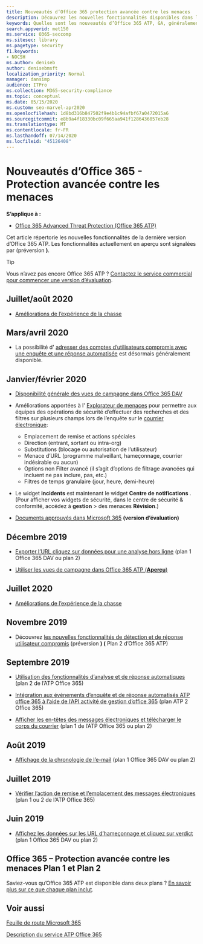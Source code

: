 ```yaml
---
title: Nouveautés d’Office 365 protection avancée contre les menaces
description: Découvrez les nouvelles fonctionnalités disponibles dans la dernière version de Microsoft Office 365 ATP.
keywords: Quelles sont les nouveautés d’Office 365 ATP, GA, généralement disponibles, fonctionnalités, disponibles, nouvelles
search.appverid: met150
ms.service: O365-seccomp
ms.sitesec: library
ms.pagetype: security
f1.keywords:
- NOCSH
ms.author: deniseb
author: denisebmsft
localization_priority: Normal
manager: dansimp
audience: ITPro
ms.collection: M365-security-compliance
ms.topic: conceptual
ms.date: 05/15/2020
ms.custom: seo-marvel-apr2020
ms.openlocfilehash: 1d8bd316b847502f9e4b1c94afbf67a0472015a6
ms.sourcegitcommit: e8b9a4f18330bc09f665aa941f1286436057eb28
ms.translationtype: MT
ms.contentlocale: fr-FR
ms.lasthandoff: 07/14/2020
ms.locfileid: "45126408"
---
```

# <a name="whats-new-in-office-365-atp"></a>Nouveautés d’Office 365 - Protection avancée contre les menaces

**S’applique à :**

- [Office 365 Advanced Threat Protection (Office 365 ATP)](office-365-atp.md)

Cet article répertorie les nouvelles fonctionnalités de la dernière version d’Office 365 ATP. Les fonctionnalités actuellement en aperçu sont signalées par (préversion **)**.

> [!TIP]
> Vous n’avez pas encore Office 365 ATP ? [Contactez le service commercial pour commencer une version d’évaluation](https://go.microsoft.com/fwlink/p/?LinkId=518644).

## <a name="julyaugust-2020"></a>Juillet/août 2020 

- [Améliorations de l’expérience de la chasse](threat-explorer.md#experience-improvements-to-threat-explorer-and-real-time-detections)

## <a name="marchapril-2020"></a>Mars/avril 2020

- La possibilité d' [adresser des comptes d’utilisateurs compromis avec une enquête et une réponse automatisée](https://docs.microsoft.com/microsoft-365/security/office-365-security/address-compromised-users-quickly?view=o365-worldwide) est désormais généralement disponible.

## <a name="januaryfebruary-2020"></a>Janvier/février 2020

- [Disponibilité générale des vues de campagne dans Office 365 DAV](campaigns.md)
- Améliorations apportées à l' [Explorateur de menaces](threat-explorer.md) pour permettre aux équipes des opérations de sécurité d’effectuer des recherches et des filtres sur plusieurs champs lors de l’enquête sur le [courrier électronique](investigate-malicious-email-that-was-delivered.md):
    - Emplacement de remise et actions spéciales
    - Direction (entrant, sortant ou intra-org)
    - Substitutions (blocage ou autorisation de l’utilisateur)
    - Menace d’URL (programme malveillant, hameçonnage, courrier indésirable ou aucun)
    - Options non Filter avancé (il s’agit d’options de filtrage avancées qui incluent ne pas inclure, pas, etc.)
    - Filtres de temps granulaire (jour, heure, demi-heure) 

- Le widget **incidents** est maintenant le widget **Centre de notifications** . (Pour afficher vos widgets de sécurité, dans le centre de sécurité & conformité, accédez à **gestion**  >  des menaces **Révision**.)

- [Documents approuvés dans Microsoft 365](https://docs.microsoft.com/microsoft-365/security/office-365-security/safe-docs) **(version d’évaluation)**

## <a name="december-2019"></a>Décembre 2019

- [Exporter l’URL cliquez sur données pour une analyse hors ligne](threat-explorer.md#new-features-in-threat-explorer-and-real-time-detections) (plan 1 Office 365 DAV ou plan 2)

- [Utiliser les vues de campagne dans Office 365 ATP (**Aperçu**)](campaigns.md)

## <a name="july-2020"></a>Juillet 2020 
 
- [Améliorations de l’expérience de la chasse](threat-explorer.md#experience-improvements-to-threat-explorer-and-real-time-detections)


## <a name="november-2019"></a>Novembre 2019

- Découvrez [les nouvelles fonctionnalités de détection et de réponse utilisateur compromis](address-compromised-users-quickly.md) (préversion **) (** Plan 2 d’Office 365 ATP)

## <a name="september-2019"></a>Septembre 2019

- [Utilisation des fonctionnalités d’analyse et de réponse automatiques](automated-investigation-response-office.md) (plan 2 de l’ATP Office 365)

- [Intégration aux événements d’enquête et de réponse automatisés ATP office 365 à l’aide de l’API activité de gestion d’office 365](https://docs.microsoft.com/office/office-365-management-api/office-365-management-activity-api-schema#office-365-advanced-threat-protection-and-threat-investigation-and-response-schema) (plan ATP 2 Office 365)

- [Afficher les en-têtes des messages électroniques et télécharger le corps du courrier](investigate-malicious-email-that-was-delivered.md) (plan 1 de l’ATP Office 365 ou plan 2)

## <a name="august-2019"></a>Août 2019

- [Affichage de la chronologie de l’e-mail](investigate-malicious-email-that-was-delivered.md#view-the-timeline-of-your-email) (plan 1 Office 365 DAV ou plan 2)

## <a name="july-2019"></a>Juillet 2019

- [Vérifier l’action de remise et l’emplacement des messages électroniques](investigate-malicious-email-that-was-delivered.md#check-the-delivery-action-and-location) (plan 1 ou 2 de l’ATP Office 365)

## <a name="june-2019"></a>Juin 2019

- [Affichez les données sur les URL d’hameçonnage et cliquez sur verdict](threat-explorer.md#view-data-about-phishing-urls-and-click-verdict) (plan 1 Office 365 DAV ou plan 2)

## <a name="office-365-atp-plan-1-and-plan-2"></a>Office 365 – Protection avancée contre les menaces Plan 1 et Plan 2

Saviez-vous qu’Office 365 ATP est disponible dans deux plans ? [En savoir plus sur ce que chaque plan inclut](office-365-atp.md#office-365-atp-plan-1-and-plan-2).

## <a name="see-also"></a>Voir aussi

[Feuille de route Microsoft 365](https://www.microsoft.com/microsoft-365/roadmap)

[Description du service ATP Office 365](https://docs.microsoft.com/office365/servicedescriptions/office-365-advanced-threat-protection-service-description)


